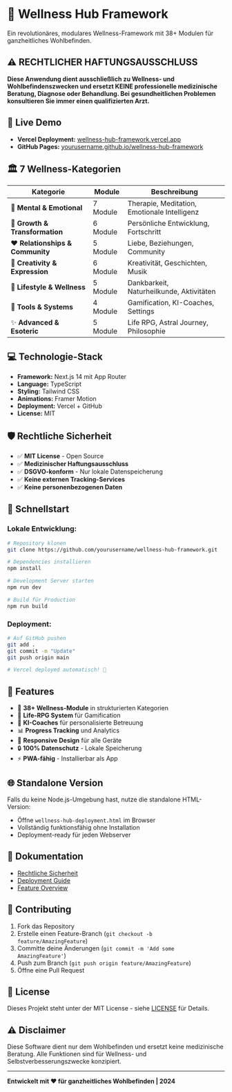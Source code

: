 # 🌟 Wellness Hub Framework

Ein revolutionäres, modulares Wellness-Framework mit 38+ Modulen für ganzheitliches Wohlbefinden.

## ⚠️ **RECHTLICHER HAFTUNGSAUSSCHLUSS**

**Diese Anwendung dient ausschließlich zu Wellness- und Wohlbefindenszwecken und ersetzt KEINE professionelle medizinische Beratung, Diagnose oder Behandlung. Bei gesundheitlichen Problemen konsultieren Sie immer einen qualifizierten Arzt.**

## 🚀 **Live Demo**

- **Vercel Deployment:** [wellness-hub-framework.vercel.app](https://wellness-hub-framework.vercel.app)
- **GitHub Pages:** [yourusername.github.io/wellness-hub-framework](https://yourusername.github.io/wellness-hub-framework)

## 🏛️ **7 Wellness-Kategorien**

| Kategorie | Module | Beschreibung |
|-----------|--------|--------------|
| 🧠 **Mental & Emotional** | 7 Module | Therapie, Meditation, Emotionale Intelligenz |
| 🌱 **Growth & Transformation** | 6 Module | Persönliche Entwicklung, Fortschritt |
| ❤️ **Relationships & Community** | 5 Module | Liebe, Beziehungen, Community |
| 🎨 **Creativity & Expression** | 6 Module | Kreativität, Geschichten, Musik |
| 🌿 **Lifestyle & Wellness** | 5 Module | Dankbarkeit, Naturheilkunde, Aktivitäten |
| 🔧 **Tools & Systems** | 4 Module | Gamification, KI-Coaches, Settings |
| ✨ **Advanced & Esoteric** | 5 Module | Life RPG, Astral Journey, Philosophie |

## 💻 **Technologie-Stack**

- **Framework:** Next.js 14 mit App Router
- **Language:** TypeScript
- **Styling:** Tailwind CSS
- **Animations:** Framer Motion
- **Deployment:** Vercel + GitHub
- **License:** MIT

## 🛡️ **Rechtliche Sicherheit**

- ✅ **MIT License** - Open Source
- ✅ **Medizinischer Haftungsausschluss** 
- ✅ **DSGVO-konform** - Nur lokale Datenspeicherung
- ✅ **Keine externen Tracking-Services**
- ✅ **Keine personenbezogenen Daten**

## 🚀 **Schnellstart**

### **Lokale Entwicklung:**
```bash
# Repository klonen
git clone https://github.com/yourusername/wellness-hub-framework.git

# Dependencies installieren  
npm install

# Development Server starten
npm run dev

# Build für Production
npm run build
```

### **Deployment:**
```bash
# Auf GitHub pushen
git add .
git commit -m "Update"
git push origin main

# Vercel deployed automatisch! 🎉
```

## 📱 **Features**

- 🎯 **38+ Wellness-Module** in strukturierten Kategorien
- 🌟 **Life-RPG System** für Gamification
- 🤖 **KI-Coaches** für personalisierte Betreuung
- 📊 **Progress Tracking** und Analytics
- 🎨 **Responsive Design** für alle Geräte
- 🔒 **100% Datenschutz** - Lokale Speicherung
- ⚡ **PWA-fähig** - Installierbar als App

## 🌐 **Standalone Version**

Falls du keine Node.js-Umgebung hast, nutze die standalone HTML-Version:
- Öffne `wellness-hub-deployment.html` im Browser
- Vollständig funktionsfähig ohne Installation
- Deployment-ready für jeden Webserver

## 📄 **Dokumentation**

- [Rechtliche Sicherheit](./RECHTLICHE_SICHERHEIT.md)
- [Deployment Guide](./GITHUB_VERCEL_ANLEITUNG.md)
- [Feature Overview](./CREATIVE_FEATURES_OVERVIEW.md)

## 🤝 **Contributing**

1. Fork das Repository
2. Erstelle einen Feature-Branch (`git checkout -b feature/AmazingFeature`)
3. Committe deine Änderungen (`git commit -m 'Add some AmazingFeature'`)
4. Push zum Branch (`git push origin feature/AmazingFeature`)
5. Öffne eine Pull Request

## 📜 **License**

Dieses Projekt steht unter der MIT License - siehe [LICENSE](LICENSE) für Details.

## ⚠️ **Disclaimer**

Diese Software dient nur dem Wohlbefinden und ersetzt keine medizinische Beratung. Alle Funktionen sind für Wellness- und Selbstverbesserungszwecke konzipiert.

---

**Entwickelt mit ❤️ für ganzheitliches Wohlbefinden | 2024**
